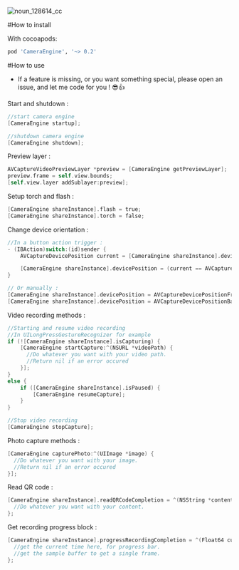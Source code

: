 ![noun_128614_cc](https://cloud.githubusercontent.com/assets/3276768/10459431/0ab69d64-7202-11e5-99b2-4b65c01bd01a.png)

#How to install

With cocoapods:
```ruby
pod 'CameraEngine', '~> 0.2'
```

#How to use

* If a feature is missing, or you want something special, please open an issue, and let me code for you ! 😎👍

Start and shutdown :
```Objective-c
//start camera engine
[CameraEngine startup];

//shutdown camera engine
[CameraEngine shutdown];
```

Preview layer :

```Objective-c
AVCaptureVideoPreviewLayer *preview = [CameraEngine getPreviewLayer];
preview.frame = self.view.bounds;
[self.view.layer addSublayer:preview];
```

Setup torch and flash :

```Objective-c
[CameraEngine shareInstance].flash = true;
[CameraEngine shareInstance].torch = false;
```

Change device orientation :

```Objective-c
//In a button action trigger :
- (IBAction)switch:(id)sender {
    AVCaptureDevicePosition current = [CameraEngine shareInstance].devicePosition;

    [CameraEngine shareInstance].devicePosition = (current == AVCaptureDevicePositionBack) ? AVCaptureDevicePositionFront : AVCaptureDevicePositionBack;
}

// Or manually :
[CameraEngine shareInstance].devicePosition = AVCaptureDevicePositionFront;
[CameraEngine shareInstance].devicePosition = AVCaptureDevicePositionBack;
```

Video recording methods :

```Objective-c
//Starting and resume video recording
//In UILongPressGestureRecognizer for example
if (![CameraEngine shareInstance].isCapturing) {
    [CameraEngine startCapture:^(NSURL *videoPath) {
      //Do whatever you want with your video path.
      //Return nil if an error occured
    }];
}
else {
    if ([CameraEngine shareInstance].isPaused) {
        [CameraEngine resumeCapture];
    }
}

//Stop video recording
[CameraEngine stopCapture];
```

Photo capture methods :
```Objective-c
[CameraEngine capturePhoto:^(UIImage *image) {
  //Do whatever you want with your image.
  //Return nil if an error occured
}];
```

Read QR code :

```Objective-c
[CameraEngine shareInstance].readQRCodeCompletion = ^(NSString *content) {
  //Do whatever you want with your content.
};
```

Get recording progress block :

```Objective-c
[CameraEngine shareInstance].progressRecordingCompletion = ^(Float64 currentTime, CMSampleBufferRef sampleBuffer) {
  //get the current time here, for progress bar.
  //get the sample buffer to get a single frame.
};
```
